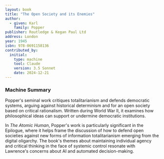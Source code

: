 ```yaml
---
layout: book
title: "The Open Society and its Enemies"
author:
  - given: Karl
    family: Popper
publisher: Routledge & Kegan Paul Ltd
address: London
year: 1945
isbn: 978-0691158136
contributed_by:
  initial:
    type: machine
    tool: Claude
    version: 3.5 Sonnet
    date: 2024-12-21
---
```


<div class="machine-commentary" markdown="1">

### Machine Summary

Popper's seminal work critiques totalitarianism and defends democratic systems, arguing against historical determinism and for an open society based on critical rationalism. Written during World War II, it examines how philosophical ideas can support or undermine democratic institutions.

In *The Atomic Human*, Popper's work is particularly significant in the Epilogue, where it helps frame the discussion of how to defend open societies against new forms of information totalitarianism emerging from the digital oligarchy. The book's themes about maintaining individual agency and critical thinking in the face of systemic control resonate with Lawrence's concerns about AI and automated decision-making.

</div>
